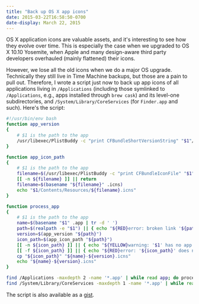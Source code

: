 ```yaml
---
title: "Back up OS X app icons"
date: 2015-03-22T16:58:50-0700
date-display: March 22, 2015
---
```

OS X application icons are valuable assets, and it's interesting to see how they evolve over time. This is especially the case when we upgraded to OS X 10.10 Yosemite, when Apple and many design-aware third party developers overhauled (mainly flattened) their icons.

However, we lose all the old icons when we do a major OS upgrade. Technically they still live in Time Machine backups, but those are a pain to pull out. Therefore, I wrote a script just now to back up app icons of all applications living in `/Applications` (including those symlinked to `/Applications`, e.g., apps installed through `brew cask`) and its level-one subdirectories, and `/System/Library/CoreServices` (for `Finder.app` and such). Here's the script:

```bash
#!/usr/bin/env bash
function app_version
{
    # $1 is the path to the app
    /usr/libexec/PlistBuddy -c "print CFBundleShortVersionString" "$1"/Contents/Info.plist 2>/dev/null || date +%Y%m%d
}

function app_icon_path
{
    # $1 is the path to the app
    filename=$(/usr/libexec/PlistBuddy -c "print CFBundleIconFile" "$1"/Contents/Info.plist 2>/dev/null)
    [[ -n ${filename} ]] || return
    filename=$(basename "${filename}" .icns)
    echo "$1/Contents/Resources/${filename}.icns"
}

function process_app
{
    # $1 is the path to the app
    name=$(basename "$1" .app | tr -d ' ')
    path=$(realpath -e "$1") || { echo "${RED}error: broken link '${path}'${RESET}" >&2; return 1; }
    version=$(app_version "${path}")
    icon_path=$(app_icon_path "${path}")
    [[ -n ${icon_path} ]] || { echo "${YELLOW}warning: '$1' has no app icon${RESET}"; return 1; }
    [[ -f ${icon_path} ]] || { echo "${RED}error: '${icon_path}' does not exist${RESET}" >&2; return 1; }
    cp "${icon_path}" "${name}-${version}.icns"
    echo "${name}-${version}.icns"
}

find /Applications -maxdepth 2 -name '*.app' | while read app; do process_app "${app}"; done
find /System/Library/CoreServices -maxdepth 1 -name '*.app' | while read app; do process_app "${app}"; done
```

The script is also available as a [gist](https://gist.github.com/zmwangx/fad97e085045a21ebc1d).

